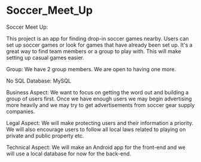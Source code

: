 # Soccer_Meet_Up

Soccer Meet Up:

This project is an app for finding drop-in soccer games nearby. Users can set up soccer games or look for games that have already been set up. It's a great way to find team members or a group to play with. This will make setting up casual games easier.

Group:
We have 2 group members. We are open to having one more. 

No SQL Database:
MySQL

Business Aspect:
We want to focus on getting the word out and building a group of users first.
Once we have enough users we may begin advertising more heavily and we may try to get advertisements from soccer gear supply companies. 

Legal Aspect:
We will make protecting users and their information a priority. We will also encourage users to follow all local laws related to playing on private and public property etc. 

Technical Aspect: 
We will make an Android app for the front-end and we will use a local database for now for the back-end. 
